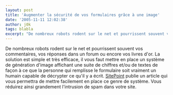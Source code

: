 ```yaml
---
layout: post
title: 'Augmenter la sécurité de vos formulaires grâce à une image'
date: '2005-11-11 12:02:38'
author: j0k
tags: blabla
excerpt: "De nombreux robots rodent sur le net et pourrissent souvent vos commentaires, vos réponses dans un forum ou encore vos livres d'or.     \nLa solution est simple et très efficace, il vous faut mettre en place un système de génération d'image affichant une suite de chiffres et/ou de textes de façon à ce que la personne qui remplisse le formulaire soit vraiment un      …"
---
```


De nombreux robots rodent sur le net et pourrissent souvent vos commentaires, vos réponses dans un forum ou encore vos livres d'or.
La solution est simple et très efficace, il vous faut mettre en place un système de génération d'image affichant une suite de chiffres et/ou de textes de façon à ce que la personne qui remplisse le formulaire soit vraiment un humain capable de décrypter ce qu'il y a écrit.   [SitePoint](http://www.sitepoint.com/article/toughen-forms-security-image) publie un article qui vous permettra de mettre facilement en place ce genre de système. Vous réduirez ainsi grandement l'intrusion de spam dans votre site.
